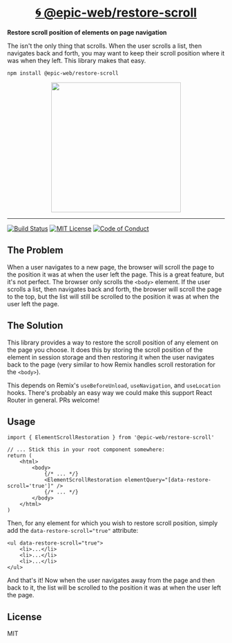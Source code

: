 <div>
  <h1 align="center"><a href="https://npm.im/@epic-web/restore-scroll">🌀 @epic-web/restore-scroll</a></h1>
  <strong>
    Restore scroll position of elements on page navigation
  </strong>
  <p>
    The <code><body></code> isn't the only thing that scrolls. When the user scrolls a list, then navigates back and forth, you may want to keep their scroll position where it was when they left. This library makes that easy.
  </p>
</div>

```
npm install @epic-web/restore-scroll
```

<div align="center">
  <a
    alt="Epic Web logo"
    href="https://www.epicweb.dev"
  >
    <img
      width="300px"
      src="https://github-production-user-asset-6210df.s3.amazonaws.com/1500684/257881576-fd66040b-679f-4f25-b0d0-ab886a14909a.png"
    />
  </a>
</div>

<hr />

<!-- prettier-ignore-start -->
[![Build Status][build-badge]][build]
[![MIT License][license-badge]][license]
[![Code of Conduct][coc-badge]][coc]
<!-- prettier-ignore-end -->

## The Problem

When a user navigates to a new page, the browser will scroll the page to the
position it was at when the user left the page. This is a great feature, but
it's not perfect. The browser only scrolls the `<body>` element. If the user
scrolls a list, then navigates back and forth, the browser will scroll the page
to the top, but the list will still be scrolled to the position it was at when
the user left the page.

## The Solution

This library provides a way to restore the scroll position of any element on the
page you choose. It does this by storing the scroll position of the element in
session storage and then restoring it when the user navigates back to the page
(very similar to how Remix handles scroll restoration for the `<body>`).

This depends on Remix's `useBeforeUnload`, `useNavigation`, and `useLocation`
hooks. There's probably an easy way we could make this support React Router in
general. PRs welcome!

## Usage

```tsx
import { ElementScrollRestoration } from '@epic-web/restore-scroll'

// ... Stick this in your root component somewhere:
return (
	<html>
		<body>
			{/* ... */}
			<ElementScrollRestoration elementQuery="[data-restore-scroll='true']" />
			{/* ... */}
		</body>
	</html>
)
```

Then, for any element for which you wish to restore scroll position, simply add
the `data-restore-scroll="true"` attribute:

```tsx
<ul data-restore-scroll="true">
	<li>...</li>
	<li>...</li>
	<li>...</li>
</ul>
```

And that's it! Now when the user navigates away from the page and then back to
it, the list will be scrolled to the position it was at when the user left the
page.

## License

MIT

<!-- prettier-ignore-start -->
[build-badge]: https://img.shields.io/github/actions/workflow/status/epicweb-dev/restore-scroll/release.yml?branch=main&logo=github&style=flat-square
[build]: https://github.com/epicweb-dev/restore-scroll/actions?query=workflow%3Arelease
[license-badge]: https://img.shields.io/badge/license-MIT%20License-blue.svg?style=flat-square
[license]: https://github.com/epicweb-dev/restore-scroll/blob/main/LICENSE
[coc-badge]: https://img.shields.io/badge/code%20of-conduct-ff69b4.svg?style=flat-square
[coc]: https://kentcdodds.com/conduct
<!-- prettier-ignore-end -->
